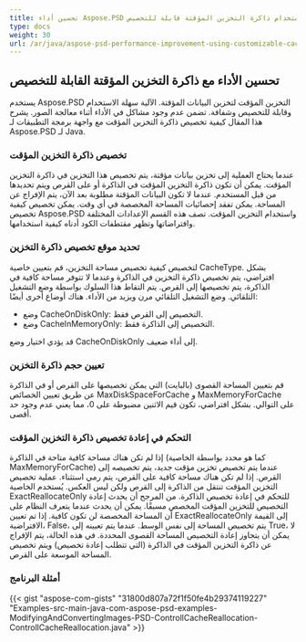 ```yaml
---
title: تحسين أداء Aspose.PSD باستخدام ذاكرة التخزين المؤقتة قابلة للتخصيص
type: docs
weight: 30
url: /ar/java/aspose-psd-performance-improvement-using-customizable-cache/
---
```


## **تحسين الأداء مع ذاكرة التخزين المؤقتة القابلة للتخصيص**
يستخدم Aspose.PSD التخزين المؤقت لتخزين البيانات المؤقتة. الآلية سهلة الاستخدام وقابلة للتخصيص وشفافة. تضمن عدم وجود مشاكل في الأداء أثناء معالجة الصور. يشرح هذا المقال كيفية تخصيص ذاكرة التخزين المؤقت مع واجهة برمجة التطبيقات لـ Aspose.PSD لـ Java.

### **تخصيص ذاكرة التخزين المؤقت**
عندما يحتاج العملية إلى تخزين بيانات مؤقتة، يتم تخصيص هذا التخزين في ذاكرة التخزين المؤقت. يمكن أن تكون ذاكرة التخزين المؤقت في الذاكرة أو على القرص ويتم تحديدها من قبل المستخدم. عندما لا تكون البيانات المؤقتة مطلوبة بعد الآن، يتم الإفراج عن المساحة. يمكن تفقد إحصائيات المساحة المخصصة في أي وقت. يمكن تخصيص كيفية تخصيص Aspose.PSD واستخدام التخزين المؤقت. تصف هذه القسم الإعدادات المختلفة وافتراضاتها وتظهر مقتطفات الكود أدناه كيفية استخدامها.

### **تحديد موقع تخصيص ذاكرة التخزين**
لتخصيص كيفية تخصيص مساحة التخزين، قم بتعيين خاصية CacheType. بشكل افتراضي، يتم تخصيص ذاكرة التخزين في الذاكرة وعندما لا تتوفر مساحة كافية في الذاكرة، يتم تخصيصها إلى القرص. يتم التقاط هذا السلوك بواسطة وضع التشغيل التلقائي. وضع التشغيل التلقائي مرن ويزيد من الأداء. هناك أوضاع أخرى أيضًا:

- وضع CacheOnDiskOnly: التخصيص إلى القرص فقط.
- وضع CacheInMemoryOnly: التخصيص إلى الذاكرة فقط.

قد يؤدي اختيار وضع CacheOnDiskOnly إلى أداء ضعيف.

### **تعيين حجم ذاكرة التخزين**
قم بتعيين المساحة القصوى (بالبايت) التي يمكن تخصيصها على القرص أو في الذاكرة عن طريق تعيين الخصائص MaxDiskSpaceForCache و MaxMemoryForCache على التوالي. بشكل افتراضي، تكون قيم الاثنين مضبوطة على 0، مما يعني عدم وجود حد أقصى.

### **التحكم في إعادة تخصيص ذاكرة التخزين المؤقت**
إذا لم تكن هناك مساحة كافية متاحة في الذاكرة (كما هو محدد بواسطة الخاصية MaxMemoryForCache) عندما يتم تخصيص تخزين مؤقت جديد، يتم تخصيصه إلى القرص. إذا لم تكن هناك مساحة كافية على القرص، يتم رمي استثناء. عملية تخصيص التخزين المؤقت تنتقل من الذاكرة إلى القرص ولكن ليس العكس. يُستخدم الخاصية ExactReallocateOnly للتحكم في إعادة تخصيص الذاكرة. من المرجح أن يحدث إعادة التخصيص للتخزين المؤقت المخصص مسبقًا. يمكن أن يحدث عندما يتعرف النظام على أن المساحة المخصصة لن تكون كافية. إذا تم تعيين ExactReallocateOnly إلى القيمة الافتراضية، False، يتم تخصيص المساحة إلى نفس الوسط. عندما يتم تعيينه إلى True، لا يمكن أن يتجاوز إعادة التخصيص المساحة القصوى المحددة. في هذه الحالة، يتم الإفراج عن ذاكرة التخزين المؤقت في الذاكرة (التي تتطلب إعادة تخصيص) ويتم تخصيص المساحة الموسعة على القرص.

### **أمثلة البرنامج**
{{< gist "aspose-com-gists" "31800d807a72f1f50fe4b29374119227" "Examples-src-main-java-com-aspose-psd-examples-ModifyingAndConvertingImages-PSD-ControllCacheReallocation-ControllCacheReallocation.java" >}}